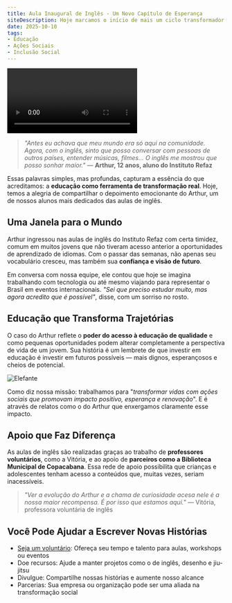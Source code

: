 ```yaml
---
title: Aula Inaugural de Inglês - Um Novo Capítulo de Esperança
siteDescription: Hoje marcamos o início de mais um ciclo transformador no Instituto Refaz. A aula inaugural de inglês que reuniu 25 crianças cheias de entusiasmo e vontade de aprender.
date: 2025-10-10
tags:
- Educação
- Ações Sociais
- Inclusão Social
---
```

<video controls>
  <source src="/assets/media/depoimento.mp4" type="video/mp4">
  <source src="/assets/media/depoimento.webm" type="video/webm">
</video>

> *"Antes eu achava que meu mundo era só aqui na comunidade. Agora, com o inglês, sinto que posso conversar com pessoas de outros países, entender músicas, filmes... O inglês me mostrou que posso sonhar maior."* — **Arthur, 12 anos, aluno do Instituto Refaz**

Essas palavras simples, mas profundas, capturam a essência do que acreditamos: a **educação como ferramenta de transformação real**. Hoje, temos a alegria de compartilhar o depoimento emocionante do Arthur, um de nossos alunos mais dedicados das aulas de inglês.

## Uma Janela para o Mundo

Arthur ingressou nas aulas de inglês do Instituto Refaz com certa timidez, comum em muitos jovens que não tiveram acesso anterior a oportunidades de aprendizado de idiomas. Com o passar das semanas, não apenas seu vocabulário cresceu, mas também sua **confiança e visão de futuro**.

Em conversa com nossa equipe, ele contou que hoje se imagina trabalhando com tecnologia ou até mesmo viajando para representar o Brasil em eventos internacionais. *"Sei que preciso estudar muito, mas agora acredito que é possível"*, disse, com um sorriso no rosto.

## Educação que Transforma Trajetórias

O caso do Arthur reflete o **poder do acesso à educação de qualidade** e como pequenas oportunidades podem alterar completamente a perspectiva de vida de um jovem. Sua história é um lembrete de que investir em educação é investir em futuros possíveis — mais dignos, esperançosos e cheios de potencial.

![Elefante](/assets/images/elephante.webp)

Como diz nossa missão: trabalhamos para "*transformar vidas com ações sociais que promovam impacto positivo, esperança e renovação*". E é através de relatos como o do Arthur que enxergamos claramente esse impacto.

## Apoio que Faz Diferença

As aulas de inglês são realizadas graças ao trabalho de **professores voluntários**, como a Vitória, e ao apoio de **parceiros como a Biblioteca Municipal de Copacabana**. Essa rede de apoio possibilita que crianças e adolescentes tenham acesso a conteúdos que, muitas vezes, seriam inacessíveis.

> *"Ver a evolução do Arthur e a chama de curiosidade acesa nele é a nossa maior recompensa. É por isso que estamos aqui."* — Vitória, professora voluntária de inglês

## Você Pode Ajudar a Escrever Novas Histórias

- [Seja um voluntário](#): Ofereça seu tempo e talento para aulas, workshops ou eventos
- Doe recursos: Ajude a manter projetos como o de inglês, desenho e jiu-jitsu
- Divulgue: Compartilhe nossas histórias e aumente nosso alcance
- Parcerias: Sua empresa ou organização pode ser uma aliada na transformação social
